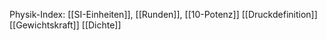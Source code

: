 Physik-Index: [[SI-Einheiten]], [[Runden]], [[10-Potenz]] [[Druckdefinition]] [[Gewichtskraft]] [[Dichte]]